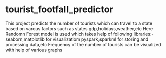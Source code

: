 # tourist_footfall_predictor
This project predicts the number of tourists which can travel to a state based on varous factors such as states gdp,holidays,weather,etc 
Here Randomn Forest model is used which takes help of following libraries:-
seaborn,matplotlib for visualizatiom
pyspark,sparkml for storing and processing data,etc
Frequency of the number of tourists can be visualized with help of various graphs
